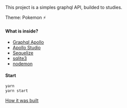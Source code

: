 This project is a simples graphql API, builded to studies.

Theme: Pokemon ⚡️

#### What is inside?

- [Graphql Apollo](https://www.apollographql.com/)
- [Apollo Studio](https://studio.apollographql.com/)
- [Sequelize](https://sequelize.org/)
- [sqlite3](https://www.npmjs.com/package/sqlite3)
- [nodemon](https://www.npmjs.com/package/nodemon)

#### Start

```bash
yarn
yarn start
```

[How it was built](https://github.com/xrafaelcruz/pokemon-api-graphql/blob/master/HowItWasBuilt.md)
